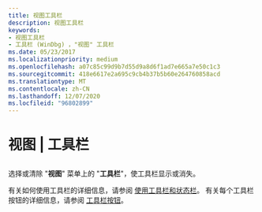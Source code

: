 ```yaml
---
title: 视图工具栏
description: 视图工具栏
keywords:
- 视图工具栏
- 工具栏 (WinDbg) ，"视图" 工具栏
ms.date: 05/23/2017
ms.localizationpriority: medium
ms.openlocfilehash: a07c85c99d9b7d55d9a8d6f1ad7e665a7e50c1c3
ms.sourcegitcommit: 418e6617e2a695c9cb4b37b5b60e264760858acd
ms.translationtype: MT
ms.contentlocale: zh-CN
ms.lasthandoff: 12/07/2020
ms.locfileid: "96802899"
---
```

# <a name="view--toolbar"></a>视图 | 工具栏


## <span id="ddk_view_toolbar_dbg"></span><span id="DDK_VIEW_TOOLBAR_DBG"></span>


选择或清除 "**视图**" 菜单上的 "**工具栏**"，使工具栏显示或消失。

有关如何使用工具栏的详细信息，请参阅 [使用工具栏和状态栏](using-the-toolbar-and-status-bar.md)。 有关每个工具栏按钮的详细信息，请参阅 [工具栏按钮](toolbar-buttons.md)。

 

 





